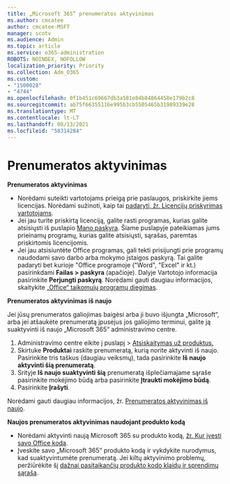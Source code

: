 ```yaml
---
title: „Microsoft 365“ prenumeratos aktyvinimas
ms.author: cmcatee
author: cmcatee-MSFT
manager: scotv
ms.audience: Admin
ms.topic: article
ms.service: o365-administration
ROBOTS: NOINDEX, NOFOLLOW
localization_priority: Priority
ms.collection: Adm_O365
ms.custom:
- "1500028"
- "4744"
ms.openlocfilehash: 0f1b451c69667db3a581e84b84864458e179b2c8
ms.sourcegitcommit: ab75f66355116e995b3cb5505465b31989339e28
ms.translationtype: MT
ms.contentlocale: lt-LT
ms.lasthandoff: 08/13/2021
ms.locfileid: "58314284"
---
```

# <a name="activate-your-subscription"></a>Prenumeratos aktyvinimas

**Prenumeratos aktyvinimas**

- Norėdami suteikti vartotojams prieigą prie paslaugos, priskirkite jiems licencijas. Norėdami sužinoti, kaip tai [padaryti, žr. Licencijų priskyrimas vartotojams](https://docs.microsoft.com/microsoft-365/admin/manage/assign-licenses-to-users).
- Jei jau turite priskirtą licenciją, galite rasti programas, kurias galite atsisiųsti iš puslapio [Mano paskyra](https://portal.office.com/account/#installs). Šiame puslapyje pateikiamas jums prieinamų programų, kurias galite atsisiųsti, sąrašas, paremtas priskirtomis licencijomis.
- Jei jau atsisiuntėte Office programas, gali tekti prisijungti prie programų naudodami savo darbo arba mokymo įstaigos paskyrą. Tai galite padaryti bet kurioje "Office programoje ("Word", "Excel" ir kt.) pasirinkdami **Failas > paskyra** (apačioje). Dalyje Vartotojo informacija pasirinkite **Perjungti paskyrą**. Norėdami gauti daugiau informacijos, skaitykite [„Office“ taikomųjų programų diegimas](https://docs.microsoft.com/microsoft-365/admin/setup/install-applications).

**Prenumeratos aktyvinimas iš naujo**

Jei jūsų prenumeratos galiojimas baigėsi arba ji buvo išjungta „Microsoft“, arba jei atšaukėte prenumeratą įpusėjus jos galiojimo terminui, galite ją suaktyvinti iš naujo „Microsoft 365“ administravimo centre.

1. Administravimo centre eikite į puslapį  >  [Atsiskaitymas už produktus.](https://go.microsoft.com/fwlink/p/?linkid=842054)
2. Skirtuke **Produktai** raskite prenumeratą, kurią norite aktyvinti iš naujo. Pasirinkite tris taškus (daugiau veiksmų), tada pasirinkite **Iš naujo aktyvinti šią prenumeratą**.
3. Srityje **Iš naujo suaktyvinti šią** prenumeratą išplečiamajame sąraše pasirinkite mokėjimo būdą arba pasirinkite **Įtraukti mokėjimo būdą**.
4. Pasirinkite **Įrašyti**.

Norėdami gauti daugiau informacijos, žr. [Prenumeratos aktyvinimas iš naujo](https://docs.microsoft.com/microsoft-365/commerce/subscriptions/reactivate-your-subscription).

**Naujos prenumeratos aktyvinimas naudojant produkto kodą**

- Norėdami aktyvinti naują Microsoft 365 su produkto kodą, [žr. Kur įvesti savo Office kodą](https://support.office.com/article/where-to-enter-your-office-product-key-0a82e5ae-739e-4b92-a6f4-2ec780c185db).
- Įveskite savo „Microsoft 365“ produkto kodą ir vykdykite nurodymus, kad suaktyvintumėte prenumeratą. Jei kiltų aktyvinimo problemų, peržiūrėkite šį [dažnai pasitaikančių produkto kodo klaidų ir sprendimų sąrašą](https://docs.microsoft.com/microsoft-365/commerce/product-key-errors-and-solutions).